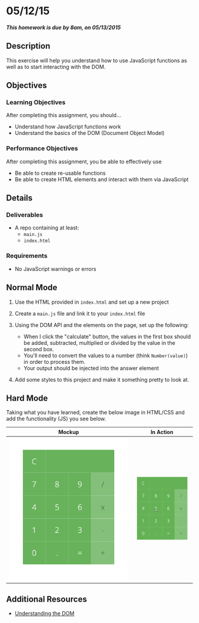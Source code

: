 # 05/12/15

___This homework is due by 8am, on 05/13/2015___


## Description
This exercise will help you understand how to use JavaScript functions as well as to start interacting with the DOM.

## Objectives

### Learning Objectives

After completing this assignment, you should…

* Understand how JavaScript functions work
* Understand the basics of the DOM (Document Object Model)


### Performance Objectives

After completing this assignment, you be able to effectively use

* Be able to create re-usable functions
* Be able to create HTML elements and interact with them via JavaScript



## Details

### Deliverables

* A repo containing at least:
  * `main.js`
  * `index.html`

### Requirements

* No JavaScript warnings or errors


## Normal Mode

1. Use the HTML provided in `index.html` and set up a new project
2. Create a `main.js` file and link it to your `index.html` file
3. Using the DOM API and the elements on the page, set up the following:

    * When I click the "calculate" button, the values in the first box should be added, subtracted, multiplied or divided by the value in the second box.
    * You'll need to convert the values to a number (think `Number(value)`) in order to process them.
    * Your output should be injected into the answer element

4. Add some styles to this project and make it something pretty to look at.

            
## Hard Mode

Taking what you have learned, create the below image in HTML/CSS and add the functionality (JS) you see below.

| Mockup                       | In Action                    |
| ---------------------------- | ---------------------------- |
| ![](./images/calculator.png) | ![](./images/calculator.gif) |
            

## Additional Resources

* [Understanding the DOM](https://developer.mozilla.org/en-US/docs/Web/API/Document_Object_Model)
